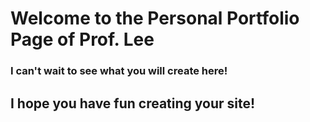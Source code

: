 # Welcome to the Personal Portfolio Page of Prof. Lee

### I can't wait to see what you will create here!

## I hope you have fun creating your site!
